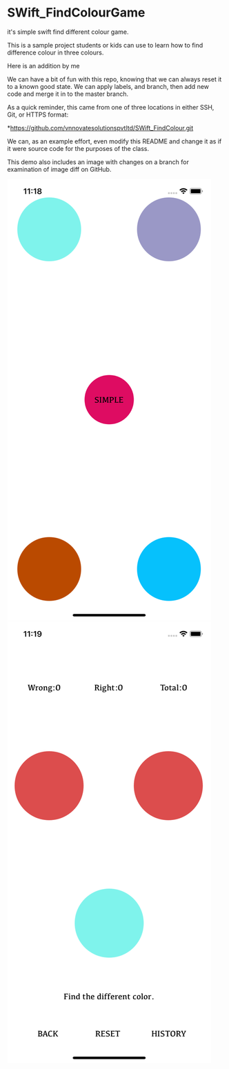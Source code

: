 # SWift_FindColourGame
it's simple swift find different colour game.


This is a sample project students or kids can use to learn how to find difference colour in three colours.

Here is an addition by me

We can have a bit of fun with this repo, knowing that we can always reset it to a known good state.  We can apply labels, and branch, then add new code and merge it in to the master branch.

As a quick reminder, this came from one of three locations in either SSH, Git, or HTTPS format:

*https://github.com/vnnovatesolutionspvtltd/SWift_FindColour.git

We can, as an example effort, even modify this README and change it as if it were source code for the purposes of the class.


This demo also includes an image with changes on a branch for examination of image diff on GitHub.


![Preview](sample.png?raw=true)
![Alt text](sample1.png?raw=true "Title")


